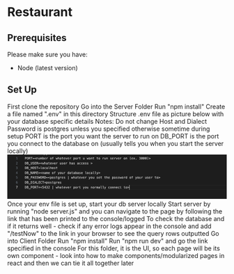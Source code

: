 # Restaurant

## Prerequisites
Please make sure you have:
- Node (latest version)

## Set Up 
First clone the repository
Go into the Server Folder
    Run "npm install"
    Create a file named ".env" in this directory
    Structure .env file as picture below with your database specific details
    Notes:
        Do not change Host and Dialect 
        Password is postgres unless you specified otherwise sometime during setup
        PORT is the port you want the server to run on
        DB_PORT is the port you connect to the database on (usually tells you when you start the server locally)
    ![alt text](image.png)
    Once your env file is set up, start your db server locally 
    Start server by running "node server.js" and you can navigate to the page by following the link that has been printed to the console/logged
    To check the database and if it returns well - check if any error logs appear in the console and add "/testNow" to the link in your browser to see the query rows outputted
Go into Client Folder
    Run "npm install"
    Run "npm run dev" and go the link specified in the console
    For this folder, it is the UI, so each page will be its own component - look into how to make components/modularized pages in react and then we can tie it all together later 